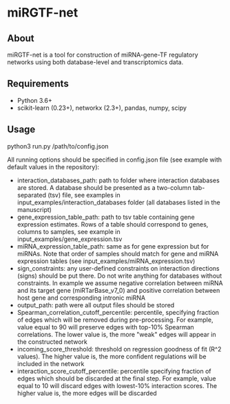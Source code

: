 # miRGTF-net
## About
miRGTF-net is a tool for construction of miRNA-gene-TF regulatory networks using both database-level and transcriptomics data.

## Requirements
- Python 3.6+
- scikit-learn (0.23+), networkx (2.3+), pandas, numpy, scipy

## Usage
python3 run.py /path/to/config.json

All running options should be specified in config.json file (see example with default values in the repository):
- interaction_databases_path: path to folder where interaction databases are stored. A database should be presented as a two-column tab-separated (tsv) file, see examples in input_examples/interaction_databases folder (all databases listed in the manuscript)
- gene_expression_table_path: path to tsv table containing gene expression estimates. Rows of a table should correspond to genes, columns to samples, see example in input_examples/gene_expression.tsv
- miRNA_expression_table_path: same as for gene expression but for miRNAs. Note that order of samples should match for gene and miRNA expression tables (see input_examples/miRNA_expression.tsv)
- sign_constraints: any user-defined constraints on interaction directions (signs) should be put there. Do not write anything for databases without constraints. In example we assume negative correlation between miRNA and its target gene (miRTarBase_v7_0) and positive correlation between host gene and corresponding intronic miRNA
- output_path: path were all output files should be stored
- Spearman_correlation_cutoff_percentile: percentile, specifying fraction of edges which will be removed during pre-processing. For example, value equal to 90 will preserve edges with top-10% Spearman correlations. The lower value is, the more "weak" edges will appear in the constructed network
- incoming_score_threshold: threshold on regression goodness of fit (R^2 values). The higher value is, the more confident regulations will be included in the network
- interaction_score_cutoff_percentile: percentile specifying fraction of edges which should be discarded at the final step. For example, value equal to 10 will discard edges with lowest-10% interaction scores. The higher value is, the more edges will be discarded
